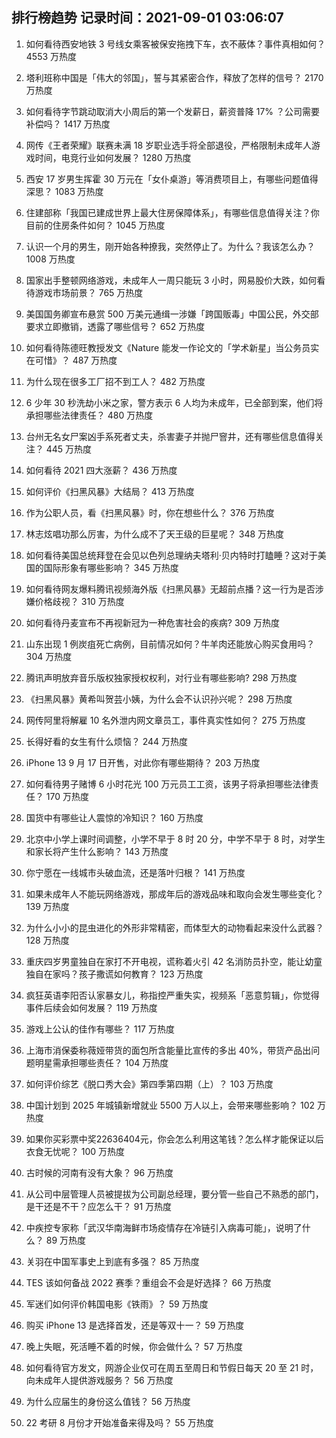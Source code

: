 
## 排行榜趋势 记录时间：2021-09-01 03:06:07
  
  1. 如何看待西安地铁 3 号线女乘客被保安拖拽下车，衣不蔽体？事件真相如何？ 4553 万热度
    
  2. 塔利班称中国是「伟大的邻国」，誓与其紧密合作，释放了怎样的信号？ 2170 万热度
    
  3. 如何看待字节跳动取消大小周后的第一个发薪日，薪资普降 17% ？公司需要补偿吗？ 1417 万热度
    
  4. 网传《王者荣耀》联赛未满 18 岁职业选手将全部退役，严格限制未成年人游戏时间，电竞行业如何发展？ 1280 万热度
    
  5. 西安 17 岁男生挥霍 30 万元在「女仆桌游」等消费项目上，有哪些问题值得深思？ 1083 万热度
    
  6. 住建部称「我国已建成世界上最大住房保障体系」，有哪些信息值得关注？你目前的住房条件如何？ 1045 万热度
    
  7. 认识一个月的男生，刚开始各种撩我，突然停止了。为什么？我该怎么办？ 1008 万热度
    
  8. 国家出手整顿网络游戏，未成年人一周只能玩 3 小时，网易股价大跌，如何看待游戏市场前景？ 765 万热度
    
  9. 美国国务卿宣布悬赏 500 万美元通缉一涉嫌「跨国贩毒」中国公民，外交部要求立即撤销，透露了哪些信号？ 652 万热度
    
  10. 如何看待陈德旺教授发文《Nature 能发一作论文的「学术新星」当公务员实在可惜》？ 487 万热度
    
  11. 为什么现在很多工厂招不到工人？ 482 万热度
    
  12. 6 少年 30 秒洗劫小米之家，警方表示 6 人均为未成年，已全部到案，他们将承担哪些法律责任？ 480 万热度
    
  13. 台州无名女尸案凶手系死者丈夫，杀害妻子并抛尸窨井，还有哪些信息值得关注？ 445 万热度
    
  14. 如何看待 2021 四大涨薪？ 436 万热度
    
  15. 如何评价《扫黑风暴》大结局？ 413 万热度
    
  16. 作为公职人员，看《扫黑风暴》时，你在想些什么？ 376 万热度
    
  17. 林志炫唱功那么厉害，为什么成不了天王级的巨星呢？ 348 万热度
    
  18. 如何看待美国总统拜登在会见以色列总理纳夫塔利·贝内特时打瞌睡？这对于美国的国际形象有哪些影响？ 345 万热度
    
  19. 如何看待网友爆料腾讯视频海外版《扫黑风暴》无超前点播？这一行为是否涉嫌价格歧视？ 310 万热度
    
  20. 如何看待丹麦宣布不再视新冠为一种危害社会的疾病? 309 万热度
    
  21. 山东出现 1 例炭疽死亡病例，目前情况如何？牛羊肉还能放心购买食用吗？ 304 万热度
    
  22. 腾讯声明放弃音乐版权独家授权权利，对行业有哪些影响? 298 万热度
    
  23. 《扫黑风暴》黄希叫贺芸小姨，为什么会不认识孙兴呢？ 298 万热度
    
  24. 网传阿里将解雇 10 名外泄内网文章员工，事件真实性如何？ 275 万热度
    
  25. 长得好看的女生有什么烦恼？ 244 万热度
    
  26. iPhone 13 9 月 17 日开售，对此你有哪些期待？ 203 万热度
    
  27. 如何看待男子赌博 6 小时花光 100 万元员工工资，该男子将承担哪些法律责任？ 170 万热度
    
  28. 国货中有哪些让人震惊的冷知识？ 160 万热度
    
  29. 北京中小学上课时间调整，小学不早于 8 时 20 分，中学不早于 8 时，对学生和家长将产生什么影响？ 143 万热度
    
  30. 你宁愿在一线城市头破血流，还是落叶归根？ 141 万热度
    
  31. 如果未成年人不能玩网络游戏，那成年后的游戏品味和取向会发生哪些变化？ 139 万热度
    
  32. 为什么小小的昆虫进化的外形非常精密，而体型大的动物看起来没什么武器？ 128 万热度
    
  33. 重庆四岁男童独自在家打不开电视，谎称着火引 42 名消防员扑空，能让幼童独自在家吗？孩子撒谎如何教育？ 123 万热度
    
  34. 疯狂英语李阳否认家暴女儿，称指控严重失实，视频系「恶意剪辑」，你觉得事件后续会如何发展？ 119 万热度
    
  35. 游戏上公认的佳作有哪些？ 117 万热度
    
  36. 上海市消保委称薇娅带货的面包所含能量比宣传的多出 40%，带货产品出问题明星需承担哪些责任？ 104 万热度
    
  37. 如何评价综艺《脱口秀大会》第四季第四期（上）？ 103 万热度
    
  38. 中国计划到 2025 年城镇新增就业 5500 万人以上，会带来哪些影响？ 102 万热度
    
  39. 如果你买彩票中奖22636404元，你会怎么利用这笔钱？怎么样才能保证以后衣食无忧呢？ 100 万热度
    
  40. 古时候的河南有没有大象？ 96 万热度
    
  41. 从公司中层管理人员被提拔为公司副总经理，要分管一些自己不熟悉的部门，是干还是不干？应怎么干？ 91 万热度
    
  42. 中疾控专家称「武汉华南海鲜市场疫情存在冷链引入病毒可能」，说明了什么？ 89 万热度
    
  43. 关羽在中国军事史上到底有多强？ 85 万热度
    
  44. TES 该如何备战 2022 赛季？重组会不会是好选择？ 66 万热度
    
  45. 军迷们如何评价韩国电影《铁雨》？ 59 万热度
    
  46. 购买 iPhone 13 是选择首发，还是等双十一？ 59 万热度
    
  47. 晚上失眠，死活睡不着的时候，你会做什么？ 57 万热度
    
  48. 如何看待官方发文，网游企业仅可在周五至周日和节假日每天 20 至 21 时，向未成年人提供游戏服务？ 56 万热度
    
  49. 为什么应届生的身份这么值钱？ 56 万热度
    
  50. 22 考研 8 月份才开始准备来得及吗？ 55 万热度
    